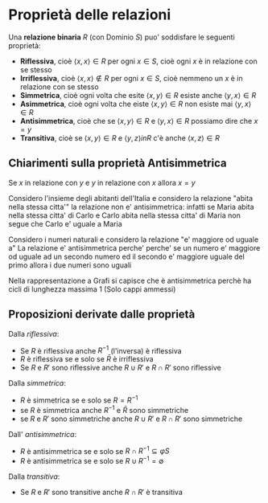 # Proprietà delle relazioni

Una **relazione binaria** $R$ (con Dominio $S$) puo' soddisfare le seguenti proprietà:

* **Riflessiva**, cioè $\langle x,x \rangle \in R$ per ogni $x \in S$, cioè ogni $x$ è in relazione con se stesso
* **Irriflessiva**, cioè $\langle x,x\rangle \not\in R$ per ogni $x \in S$, cioè nemmeno un $x$ è in relazione con se stesso
* **Simmetrica**, cioè ogni volta che esite $\langle x,y\rangle \in R$ esiste anche $\langle y,x\rangle \in R$
* **Asimmetrica**, cioè ogni volta che eiste $\langle x,y\rangle \in R$ non esiste mai $\langle y,x\rangle \in R$
* **Antisimmetrica**, cioè che se $\langle x,y\rangle \in R$ e $\langle y,x\rangle \in R$ possiamo dire che $x = y$  
* **Transitiva**, cioè se $\langle x,y\rangle \in R$ e $\langle y,z\rangle in R$ c'è anche $\langle x,z\rangle \in R$

## Chiarimenti sulla proprietà Antisimmetrica

Se $x$ in relazione con $y$ e $y$ in relazione con $x$ allora $x=y$

Considero l'insieme degli abitanti dell'Italia e considero la relazione "abita nella stessa citta'"
la relazione non e' antisimmetrica: infatti se Maria abita nella stessa citta' di Carlo e Carlo abita nella stessa citta' di Maria non segue che Carlo e' uguale a Maria

Considero i numeri naturali e considero la relazione "e' maggiore od uguale a"
La relazione e' antisimmetrica perche' perche' se un numero e' maggiore od uguale ad un secondo numero ed il secondo e' maggiore uguale del primo allora i due numeri sono uguali  

Nella rappresentazione a Grafi si capisce che è antisimmetrica perchè ha cicli di lunghezza massima 1 (Solo cappi ammessi)

## Proposizioni derivate dalle proprietà

Dalla *riflessiva*:

* Se $R$ è riflessiva anche $R^{-1}$ (l'inversa) è riflessiva
* $R$ è riflessiva se e solo se $\bar{R}$ è irriflessiva
* Se $R$ e $R'$ sono riflessive anche $R \cup R'$ e $R \cap R'$ sono riflessive

Dalla *simmetrica*:

* $R$ è simmetrica se e solo se $R = R^{-1}$
* se $R$ è simmetrica anche $R^{-1}$ e $\bar{R}$ sono simmetriche
* se $R$ e $R'$ sono simmetriche anche $R \cup R'$ e $R \cap R'$ sono simmetriche

Dall' *antisimmetrica*:

* $R$ è antisimmetrica se e solo se $R \cap R^{-1} \subseteq \varphi S$
* $R$ è antisimmetrica se e solo se $R \cup R^{-1} = \emptyset$

Dalla *transitiva*:

* Se $R$ e $R'$ sono transitive anche $R \cap R'$ è transitiva

